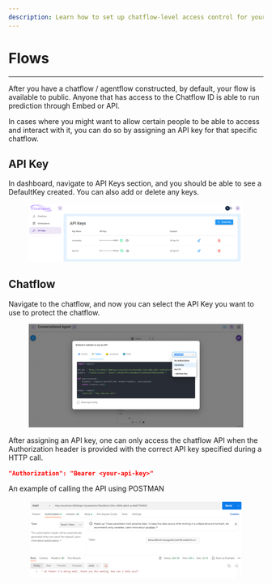 ```yaml
---
description: Learn how to set up chatflow-level access control for your Flowise instances
---
```


# Flows

***

After you have a chatflow / agentflow constructed, by default, your flow is available to public. Anyone that has access to the Chatflow ID is able to run prediction through Embed or API.

In cases where you might want to allow certain people to be able to access and interact with it, you can do so by assigning an API key for that specific chatflow.

## API Key

In dashboard, navigate to API Keys section, and you should be able to see a DefaultKey created. You can also add or delete any keys.

<figure><img src="../../.gitbook/assets/image (6) (1) (1) (1) (1) (1) (1) (1) (1) (1) (1) (1).png" alt=""><figcaption></figcaption></figure>

## Chatflow

Navigate to the chatflow, and now you can select the API Key you want to use to protect the chatflow.

<figure><img src="../../.gitbook/assets/image (3) (1) (1) (1) (1) (1) (1) (1) (1) (1) (1) (1) (1) (1) (1) (1) (1) (1) (1) (1) (1).png" alt=""><figcaption></figcaption></figure>

After assigning an API key, one can only access the chatflow API when the Authorization header is provided with the correct API key specified during a HTTP call.

```json
"Authorization": "Bearer <your-api-key>"
```

An example of calling the API using POSTMAN

<figure><img src="../../.gitbook/assets/image (1) (1) (1) (1) (1) (1) (1) (1) (1) (1) (1) (1) (1) (1) (1) (1) (1) (1) (1) (1) (1) (1) (1) (1) (1) (1) (1) (1) (1) (1) (1).png" alt=""><figcaption></figcaption></figure>

